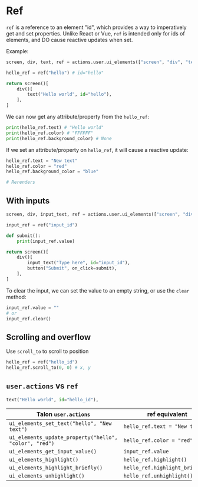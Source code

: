 # Ref

`ref` is a reference to an element "id", which provides a way to imperatively get and set properties. Unlike React or Vue, `ref` is intended only for ids of elements, and DO cause reactive updates when set.

Example:
```py
screen, div, text, ref = actions.user.ui_elements(["screen", "div", "text", "ref"])

hello_ref = ref("hello") # id="hello"

return screen()[
    div()[
        text("Hello world", id="hello"),
    ],
]
```

We can now get any attribute/property from the `hello_ref`:
```py
print(hello_ref.text) # "Hello world"
print(hello_ref.color) # "FFFFFF"
print(hello_ref.background_color) # None
```

If we set an attribute/property on `hello_ref`, it will cause a reactive update:
```py
hello_ref.text = "New text"
hello_ref.color = "red"
hello_ref.background_color = "blue"

# Rerenders
```

## With inputs

```py
screen, div, input_text, ref = actions.user.ui_elements(["screen", "div", "input_text", "ref"])

input_ref = ref("input_id")

def submit():
    print(input_ref.value)

return screen()[
    div()[
        input_text("Type here", id="input_id"),
        button("Submit", on_click=submit),
    ],
]
```

To clear the input, we can set the value to an empty string, or use the `clear` method:
```py
input_ref.value = ""
# or
input_ref.clear()
```

## Scrolling and overflow

Use `scroll_to` to scroll to position
```py
hello_ref = ref("hello_id")
hello_ref.scroll_to(0, 0) # x, y
```

## `user.actions` vs `ref`
```py
text("Hello world", id="hello_id"),
```
| Talon `user.actions` | ref equivalent |
| --- | --- |
| `ui_elements_set_text("hello", "New text")` | `hello_ref.text = "New text"` |
| `ui_elements_update_property("hello", "color", "red")` | `hello_ref.color = "red"` |
| `ui_elements_get_input_value()` | `input_ref.value` |
| `ui_elements_highlight()` | `hello_ref.highlight()` |
| `ui_elements_highlight_briefly()` | `hello_ref.highlight_briefly()` |
| `ui_elements_unhighlight()` | `hello_ref.unhighlight()` |